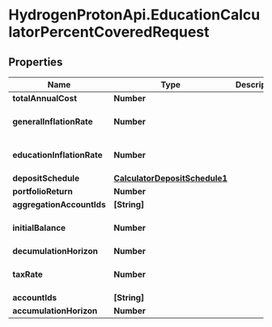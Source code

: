 # HydrogenProtonApi.EducationCalculatorPercentCoveredRequest

## Properties
Name | Type | Description | Notes
------------ | ------------- | ------------- | -------------
**totalAnnualCost** | **Number** |  | 
**generalInflationRate** | **Number** |  | [optional] [default to 0.0]
**educationInflationRate** | **Number** |  | [optional] [default to 0.05]
**depositSchedule** | [**CalculatorDepositSchedule1**](CalculatorDepositSchedule1.md) |  | [optional] 
**portfolioReturn** | **Number** |  | 
**aggregationAccountIds** | **[String]** |  | [optional] 
**initialBalance** | **Number** |  | [optional] [default to 0.0]
**decumulationHorizon** | **Number** |  | 
**taxRate** | **Number** |  | [optional] [default to 0.0]
**accountIds** | **[String]** |  | [optional] 
**accumulationHorizon** | **Number** |  | 


